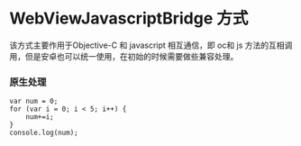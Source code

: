 # WebViewJavascriptBridge 方式

该方式主要作用于Objective-C 和 javascript 相互通信，即 oc和 js 方法的互相调用，但是安卓也可以统一使用，在初始的时候需要做些兼容处理。

### 原生处理

```Objective C
var num = 0;
for (var i = 0; i < 5; i++) {
    num+=i;
}
console.log(num);
```



